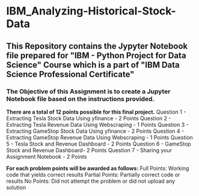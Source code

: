 # IBM_Analyzing-Historical-Stock-Data

## This Repository contains the Jypyter Notebook file prepared for "IBM - Python Project for Data Science" Course which is a part of "IBM Data Science Professional Certificate"

### The Objective of this Assignment is to create a Jupyter Notebook file based on the instructions provided.

__There are a total of 12 points possible for this final project.__
Question 1 - Extracting Tesla Stock Data Using yfinance - 2 Points
Question 2 - Extracting Tesla Revenue Data Using Webscraping - 1 Points
Question 3 - Extracting GameStop Stock Data Using yfinance - 2 Points
Question 4 - Extracting GameStop Revenue Data Using Webscraping - 1 Points
Question 5 - Tesla Stock and Revenue Dashboard - 2 Points
Question 6 - GameStop Stock and Revenue Dashboard- 2 Points
Question 7 - Sharing your Assignment Notebook - 2 Points

__For each problem points will be awarded as follows:__
Full Points: Working code that yields correct results
Partial Points: Partially correct code or results
No Points: Did not attempt the problem or did not upload any solution

